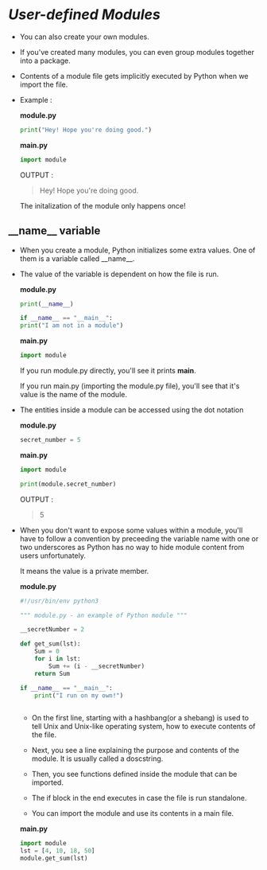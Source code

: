 _User-defined Modules_
==

- You can also create your own modules.

- If you've created many modules, you can even group modules together into a package.

- Contents of a module file gets implicitly executed by Python when we import the file.

- Example :

    **module.py**
    ```python 
    print("Hey! Hope you're doing good.")
    ```
    **main.py**
    ```python
    import module
    ```

    OUTPUT :
    >Hey! Hope you're doing good.


    The initalization of the module only happens once!

## \_\_name\_\_ variable

- When you create a module, Python initializes some extra values. One of them is a variable called \_\_name\_\_.

- The value of the variable is dependent on how the file is run.


    **module.py**
    ```python
    print(__name__)   

    if __name__ == "__main__":
    print("I am not in a module")
    ```

    **main.py**
    ```python
    import module
    ```

    If you run module.py directly, you'll see it prints __main__.

    If you run main.py (importing the module.py file), you'll see that it's value is the name of the module.


- The entities inside a module can be accessed using the dot notation

    **module.py**
    ```python
    secret_number = 5
    ```

    **main.py**
    ```python
    import module

    print(module.secret_number)
    ```

    OUTPUT :
    > 5

- When you don't want to expose some values within a module, you'll have to follow a convention by preceeding the variable name with one or two underscores as Python has no way to hide module content from users unfortunately.

    It means the value is a private member.

    **module.py**
    ```python
    #!/usr/bin/env python3 

    """ module.py - an example of Python module """

    __secretNumber = 2

    def get_sum(lst):
        Sum = 0
        for i in lst:
            Sum += (i - __secretNumber)
        return Sum

    if __name__ == "__main__":
        print("I run on my own!")
        
    ```
     - On the first line, starting with a hashbang(or a shebang) is used to tell Unix and Unix-like operating system, how to execute contents of the file.

     - Next, you see a line explaining the purpose and contents of the module. It is usually called a doscstring.

     - Then, you see functions defined inside the module that can be imported.

     - The if block in the end executes in case the file is run standalone.

     - You can import the module and use its contents in a main file.

    **main.py**
    ```python
    import module
    lst = [4, 10, 18, 50]
    module.get_sum(lst)
    ```

